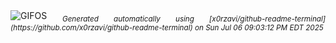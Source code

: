 <div align="justify">
<picture>
    <source media="(prefers-color-scheme: dark)" srcset="https://i.ibb.co/zVnBxyMr/output-gif.gif">
    <source media="(prefers-color-scheme: light)" srcset="https://i.ibb.co/zVnBxyMr/output-gif.gif">
    <img alt="GIFOS" src="https://i.ibb.co/zVnBxyMr/output-gif.gif">
</picture>
<sub><i>Generated automatically using [x0rzavi/github-readme-terminal](https://github.com/x0rzavi/github-readme-terminal) on Sun Jul 06 09:03:12 PM EDT 2025</i></sub>
</div>

<!--  -->